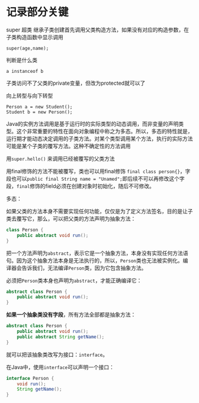 # 记录部分关键



super 超类 继承子类创建首先调用父类构造方法，如果没有对应的构造参数，在子类构造函数中显示调用

```
super(age,name);
```



判断是什么类

```
a instanceof b 
```



子类访问不了父类的private变量，但改为protected就可以了



向上转型与向下转型

```
Person a = new Student();
Student b = new Person();
```



Java的实例方法调用是基于运行时的实际类型的动态调用，而非变量的声明类型。这个非常重要的特性在面向对象编程中称之为多态。所以，多态的特性就是，运行期才能动态决定调用的子类方法。对某个类型调用某个方法，执行的实际方法可能是某个子类的覆写方法。这种不确定性的方法调用



用``super.hello()`` 来调用已经被覆写的父类方法



用final修饰的方法不能被覆写，类也可以用final修饰 ``final class person{}``，字段也可以``public final String name = "Unamed";``即后续不可以再修改这个字段，`final`修饰的field必须在创建对象时初始化，随后不可修改。



多态：

如果父类的方法本身不需要实现任何功能，仅仅是为了定义方法签名，目的是让子类去覆写它，那么，可以把父类的方法声明为抽象方法：

```java
class Person {
    public abstract void run();
}
```

把一个方法声明为`abstract`，表示它是一个抽象方法，本身没有实现任何方法语句。因为这个抽象方法本身是无法执行的，所以，`Person`类也无法被实例化。编译器会告诉我们，无法编译`Person`类，因为它包含抽象方法。

必须把`Person`类本身也声明为`abstract`，才能正确编译它：

```java
abstract class Person {
    public abstract void run();
}
```



**如果一个抽象类没有字段**，所有方法全部都是抽象方法：

```java
abstract class Person {
    public abstract void run();
    public abstract String getName();
}
```

就可以把该抽象类改写为接口：`interface`。

在Java中，使用`interface`可以声明一个接口：

```java
interface Person {
    void run();
    String getName();
}
```



